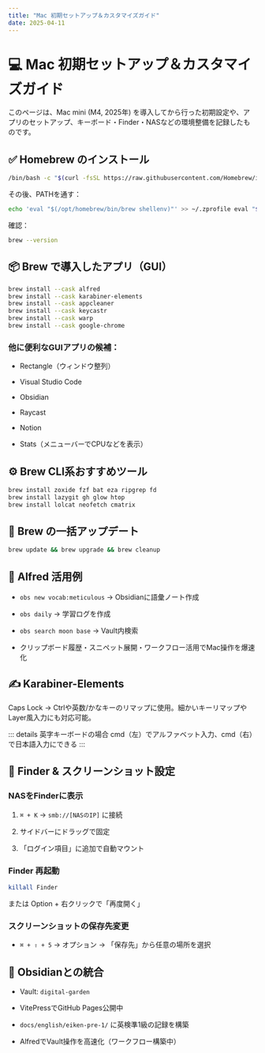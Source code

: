 ```yaml
---
title: "Mac 初期セットアップ＆カスタマイズガイド"
date: 2025-04-11
---
```

# 💻 Mac 初期セットアップ＆カスタマイズガイド

このページは、Mac mini (M4, 2025年) を導入してから行った初期設定や、アプリのセットアップ、キーボード・Finder・NASなどの環境整備を記録したものです。
## ✅ Homebrew のインストール

``` bash
/bin/bash -c "$(curl -fsSL https://raw.githubusercontent.com/Homebrew/install/HEAD/install.sh)"
```

その後、PATHを通す：

``` bash
echo 'eval "$(/opt/homebrew/bin/brew shellenv)"' >> ~/.zprofile eval "$(/opt/homebrew/bin/brew shellenv)"
```

確認：

``` bash
brew --version
```

## 📦 Brew で導入したアプリ（GUI）

``` bash
brew install --cask alfred
brew install --cask karabiner-elements
brew install --cask appcleaner
brew install --cask keycastr
brew install --cask warp
brew install --cask google-chrome
```

### 他に便利なGUIアプリの候補：

- Rectangle（ウィンドウ整列）
    
- Visual Studio Code
    
- Obsidian
    
- Raycast
    
- Notion
    
- Stats（メニューバーでCPUなどを表示）
    

## ⚙️ Brew CLI系おすすめツール

``` bash
brew install zoxide fzf bat eza ripgrep fd
brew install lazygit gh glow htop
brew install lolcat neofetch cmatrix
```

## 🔄 Brew の一括アップデート

``` bash
brew update && brew upgrade && brew cleanup
```

## 🧠 Alfred 活用例

- `obs new vocab:meticulous` → Obsidianに語彙ノート作成
    
- `obs daily` → 学習ログを作成
    
- `obs search moon base` → Vault内検索
    
- クリップボード履歴・スニペット展開・ワークフロー活用でMac操作を爆速化
    

## ✍️ Karabiner-Elements

Caps Lock → Ctrlや英数/かなキーのリマップに使用。細かいキーリマップやLayer風入力にも対応可能。

::: details 英字キーボードの場合
cmd（左）でアルファベット入力、cmd（右）で日本語入力にできる
:::

## 🧾 Finder & スクリーンショット設定

### NASをFinderに表示

1. `⌘ + K` → `smb://[NASのIP]` に接続
    
2. サイドバーにドラッグで固定
    
3. 「ログイン項目」に追加で自動マウント
    

### Finder 再起動

``` bash
killall Finder
```

または Option + 右クリックで「再度開く」

### スクリーンショットの保存先変更

- `⌘ + ⇧ + 5` → オプション → 「保存先」から任意の場所を選択
    

## 🧠 Obsidianとの統合

- Vault: `digital-garden`
    
- VitePressでGitHub Pages公開中
    
- `docs/english/eiken-pre-1/` に英検準1級の記録を構築
    
- AlfredでVault操作を高速化（ワークフロー構築中）
    